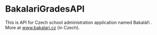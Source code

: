 BakalariGradesAPI
=================
This is API for Czech school administration application named Bakaláři . More at www.bakalari.cz (in Czech).
